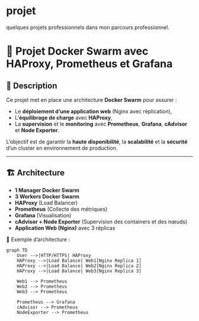 # projet
quelques projets professionnels dans mon parcours professionnel.
# 🚀 Projet Docker Swarm avec HAProxy, Prometheus et Grafana

## 📌 Description
Ce projet met en place une architecture **Docker Swarm** pour assurer :
- Le **déploiement d’une application web** (Nginx avec réplication),
- L’**équilibrage de charge** avec **HAProxy**,
- La **supervision** et le **monitoring** avec **Prometheus**, **Grafana**, **cAdvisor** et **Node Exporter**.

L’objectif est de garantir la **haute disponibilité**, la **scalabilité** et la **sécurité** d’un cluster en environnement de production.

---

## 🏗️ Architecture
- **1 Manager Docker Swarm**
- **3 Workers Docker Swarm**
- **HAProxy** (Load Balancer)
- **Prometheus** (Collecte des métriques)
- **Grafana** (Visualisation)
- **cAdvisor + Node Exporter** (Supervision des containers et des nœuds)
- **Application Web (Nginx)** avec 3 réplicas

📌 Exemple d’architecture :  
```mermaid
graph TD
    User -->|HTTP/HTTPS| HAProxy
    HAProxy -->|Load Balance| Web1[Nginx Replica 1]
    HAProxy -->|Load Balance| Web2[Nginx Replica 2]
    HAProxy -->|Load Balance| Web3[Nginx Replica 3]

    Web1 --> Prometheus
    Web2 --> Prometheus
    Web3 --> Prometheus

    Prometheus --> Grafana
    cAdvisor --> Prometheus
    NodeExporter --> Prometheus



